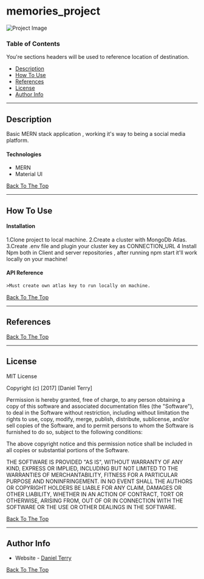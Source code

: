 # memories_project

![Project Image](https://user-images.githubusercontent.com/64623822/123015611-c3e43480-d396-11eb-995a-3c7a48786eef.png)


### Table of Contents
You're sections headers will be used to reference location of destination.

- [Description](#description)
- [How To Use](#how-to-use)
- [References](#references)
- [License](#license)
- [Author Info](#author-info)

---

## Description

Basic MERN stack application , working it's way to being a social media platform.

#### Technologies

- MERN
- Material UI

[Back To The Top](#memories_project)

---

## How To Use

#### Installation
1.Clone project to local machine.
2.Create a cluster with MongoDb Atlas.
3.Create .env file and plugin your cluster key as CONNECTION_URL
4 Install Npm both in Client and server repositories , after running npm start it'll work locally on your machine!


#### API Reference

```html
>Must create own atlas key to run locally on machine.
```
[Back To The Top](#memories_project)

---

## References
[Back To The Top](#memories_project)

---

## License

MIT License

Copyright (c) [2017] [Daniel Terry]

Permission is hereby granted, free of charge, to any person obtaining a copy
of this software and associated documentation files (the "Software"), to deal
in the Software without restriction, including without limitation the rights
to use, copy, modify, merge, publish, distribute, sublicense, and/or sell
copies of the Software, and to permit persons to whom the Software is
furnished to do so, subject to the following conditions:

The above copyright notice and this permission notice shall be included in all
copies or substantial portions of the Software.

THE SOFTWARE IS PROVIDED "AS IS", WITHOUT WARRANTY OF ANY KIND, EXPRESS OR
IMPLIED, INCLUDING BUT NOT LIMITED TO THE WARRANTIES OF MERCHANTABILITY,
FITNESS FOR A PARTICULAR PURPOSE AND NONINFRINGEMENT. IN NO EVENT SHALL THE
AUTHORS OR COPYRIGHT HOLDERS BE LIABLE FOR ANY CLAIM, DAMAGES OR OTHER
LIABILITY, WHETHER IN AN ACTION OF CONTRACT, TORT OR OTHERWISE, ARISING FROM,
OUT OF OR IN CONNECTION WITH THE SOFTWARE OR THE USE OR OTHER DEALINGS IN THE
SOFTWARE.

[Back To The Top](#memories_project)

---

## Author Info
- Website - [Daniel Terry](https://danieljamesterry.com)

[Back To The Top](#)
